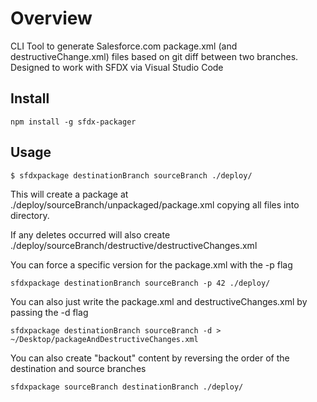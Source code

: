 # Overview

CLI Tool to generate Salesforce.com package.xml (and destructiveChange.xml) files based on git diff between two branches. 
Designed to work with SFDX via Visual Studio Code

## Install

```
npm install -g sfdx-packager
```

## Usage

```
$ sfdxpackage destinationBranch sourceBranch ./deploy/
```

This will create a package at ./deploy/sourceBranch/unpackaged/package.xml copying all files into directory.

If any deletes occurred will also create ./deploy/sourceBranch/destructive/destructiveChanges.xml

You can force a specific version for the package.xml with the -p flag

```
sfdxpackage destinationBranch sourceBranch -p 42 ./deploy/
```

You can also just write the package.xml and destructiveChanges.xml by passing the -d flag

```
sfdxpackage destinationBranch sourceBranch -d > ~/Desktop/packageAndDestructiveChanges.xml
```

You can also create "backout" content by reversing the order of the destination and source branches

```
sfdxpackage sourceBranch destinationBranch ./deploy/
```


